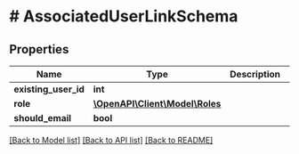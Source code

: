 # # AssociatedUserLinkSchema

## Properties

Name | Type | Description | Notes
------------ | ------------- | ------------- | -------------
**existing_user_id** | **int** |  |
**role** | [**\OpenAPI\Client\Model\Roles**](Roles.md) |  |
**should_email** | **bool** |  |

[[Back to Model list]](../../README.md#models) [[Back to API list]](../../README.md#endpoints) [[Back to README]](../../README.md)
